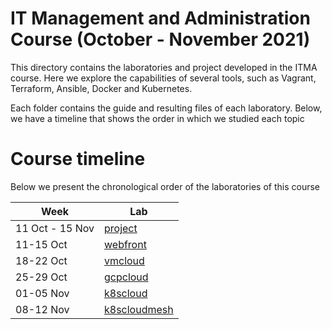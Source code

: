 # IT Management and Administration Course (October - November 2021)

This directory contains the laboratories and project developed in the ITMA course.
Here we explore the capabilities of several tools, such as Vagrant, Terraform, Ansible, Docker and Kubernetes.

Each folder contains the guide and resulting files of each laboratory. Below, we have a timeline that shows the order in which we studied each topic

# Course timeline

Below we present the chronological order of the laboratories of this course

| Week | Lab |
| ---- | --- |
| 11 Oct - 15 Nov | [project](labs/project) |
| 11-15 Oct | [webfront](labs/webfront) |
| 18-22 Oct | [vmcloud](labs/vmcloud) |
| 25-29 Oct | [gcpcloud](labs/gcpcloud) |
| 01-05 Nov | [k8scloud](labs/k8scloud) |
| 08-12 Nov | [k8scloudmesh](labs/k8scloudmesh) |
